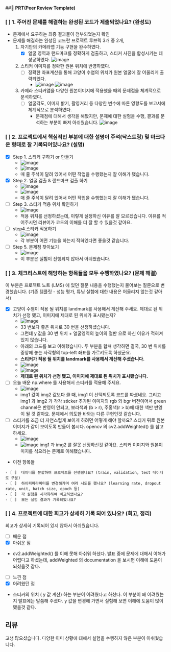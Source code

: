 ##🔑 **PRT(Peer Review Template)**

### [ ]  **1. 주어진 문제를 해결하는 완성된 코드가 제출되었나요? (완성도)**
- 문제에서 요구하는 최종 결과물이 첨부되었는지 확인
- 문제를 해결하는 완성된 코드란 프로젝트 루브릭 3개 중 2개,
  1. 자기만의 카메라앱 기능 구현을 완수하였다.
      - [x] 얼굴 영역과 랜드마크를 정확하게 검출하고, 스티커 사진을 합성시키는 데 성공하였다. ![image](https://github.com/hojae-m-choi/first-repository/assets/98305832/9f603d3f-45d0-406d-abbe-acc7914fa4d3)
  2. 스티커 이미지를 정확한 원본 위치에 반영하였다.
      - [ ] 정확한 좌표계산을 통해 고양이 수염의 위치가 원본 얼굴에 잘 어울리게 출력되었다.
        - ![image](https://github.com/hojae-m-choi/first-repository/assets/98305832/2282cc27-adff-4b33-ae10-0054834fc976) ![image](https://github.com/hojae-m-choi/first-repository/assets/98305832/1fc35715-f74a-4b73-9fe9-5a2495d1d796)
  3. 카메라 스티커앱을 다양한 원본이미지에 적용했을 때의 문제점을 체계적으로 분석하였다.
      - [ ] 얼굴각도, 이미지 밝기, 촬영거리 등 다양한 변수에 따른 영향도를 보고서에 체계적으로 분석하였다.
          - 문제점에 대해서 생각을 해봤지만, 문제에 대한 실험을 수행, 결과를 분석하는 부분이 빠져 아쉬웠습니다. ![image](https://github.com/hojae-m-choi/first-repository/assets/98305832/399d4ed1-cd1c-4932-b63e-cac8dba82536)

### [ ]  **2. 프로젝트에서 핵심적인 부분에 대한 설명이 주석(닥스트링) 및 마크다운 형태로 잘 기록되어있나요? (설명)**
- [x] Step 1. 스티커 구하기 or 만들기
    - ![image](https://github.com/hojae-m-choi/first-repository/assets/98305832/e2e71e47-2e64-42cc-b6c5-6b8e17295a53)
    - ![image](https://github.com/hojae-m-choi/first-repository/assets/98305832/0ffc7a40-73de-4b5c-bf14-3a7ceb6fd36b)
    - 매 줄 주석이 달려 있어서 어떤 작업을 수행했는지 잘 이해가 됐습니다.
- [x] Step 2. 얼굴 검출 & 랜드마크 검출 하기
    - ![image](https://github.com/hojae-m-choi/first-repository/assets/98305832/d28ad6bc-3366-4913-9e93-9145ddcbd22e)
    - ![image](https://github.com/hojae-m-choi/first-repository/assets/98305832/d5f692c8-3b82-4a35-9df8-7272e9366998)
    - 매 줄 주석이 달려 있어서 어떤 작업을 수행했는지 잘 이해가 됐습니다.
- [ ] Step 3. 스티커 적용 위치 확인하기
    - ![image](https://github.com/hojae-m-choi/first-repository/assets/98305832/72a4c4fd-fbd8-4e6c-9797-0a0e075ca3ba)
    - 적용 위치를 선정하셨는데, 이렇게 설정하신 이유를 잘 모르겠습니다. 이유를 적어주시면 리뷰어가 코드의 이해를 더 잘 할 수 있을것 같아요.
- [ ] step4.스티커 적용하기
    - ![image](https://github.com/hojae-m-choi/first-repository/assets/98305832/99af2a5b-0082-44cb-a075-d6153a13e7a4)
    - 각 부분이 어떤 기능을 하는지 적혀있다면 좋을것 같습니다.
- [ ] Step 5. 문제점 찾아보기
    - ![image](https://github.com/hojae-m-choi/first-repository/assets/98305832/399d4ed1-cd1c-4932-b63e-cac8dba82536)
    - 이 부분은 실험이 진행되지 않아서 아쉬웠습니다.

### [ ]  **3. 체크리스트에 해당하는 항목들을 모두 수행하였나요? (문제 해결)**
이 부분은 프로젝트 노트 (LMS) 에 있던 질문 내용을 수행했는지 물어보는 질문으로 변경했습니다. (기존 템플릿 - 성능 평가, 튜닝 실험에 대한 내용은 어울리지 않는것 같아서)
- [x] 고양이 수염이 적용 될 위치를 landmark를 사용해서 계산해 주세요. 제대로 된 위치가 선정 됐고, 이미지에 제대로 된 위치가 표시됐는지?
    - ![image](https://github.com/hojae-m-choi/first-repository/assets/98305832/2282cc27-adff-4b33-ae10-0054834fc976)
    - 33 번보다 좋은 위치로 30 번을 선정하셨습니다.
    - 그런데 y 값을 30 번 위치 + 얼굴영역의 높이의 절반 으로 하신 이유가 적혀져 있지 않습니다.
    - 아래의 코드를 보고 이해했습니다. 두 부분을 합쳐 생각하면 결국, 30 번 위치를 중앙에 놓는 사각형의 top-left 좌표를 가르키도록 하셨군요.
    - **스티커가 적용 될 위치를 landmark를 사용해서 계산해 주셨습니다.**
    - ![image](https://github.com/hojae-m-choi/first-repository/assets/98305832/1fc35715-f74a-4b73-9fe9-5a2495d1d796)
    - ![image](https://github.com/hojae-m-choi/first-repository/assets/98305832/9f603d3f-45d0-406d-abbe-acc7914fa4d3)
    - **제대로 된 위치가 선정 됐고, 이미지에 제대로 된 위치가 표시됐습니다.**
- [ ] 오늘 배운 np.where 를 사용해서 스티커를 적용해 주세요.
    - ![image](https://github.com/hojae-m-choi/first-repository/assets/98305832/aa907586-bbcd-4d13-8e5d-fe4b2b026ff5)
    - img1 값이 img2 값보다 클 때, img1 이 선택되도록 코드를 짜셨네요. 그리고 img1 과 img2 가 각각 sticker 추가된 이미지의 rgb 와 bgr 버전이어서 green channel은 반영이 안되고, 보라색과 (b > r), 주홍색(r > b)에 대한 색만 반영이 될 것 같아요. 문제에서 의도한 바와는 다른 구현인것 같습니다.
- [ ] 스티커를 조금 더 자연스럽게 보이게 하려면 어떻게 해야 할까요? 스티커 뒤로 원본 이미지가 같이 보이도록 만들어 봅시다. opencv 의 cv2.addWeighted() 를 참고하세요.
    - ![image](https://github.com/hojae-m-choi/first-repository/assets/98305832/edee41c2-3be7-4235-a131-a5d352bc2136)
    - ![image](https://github.com/hojae-m-choi/first-repository/assets/98305832/9d8ed4de-84e2-4a47-9aa3-44018323e49a)
img1 과 img2 를 잘못 선정하신것 같아요. 스티커 이미지와 원본이미지를 섞으라는 문제로 이해됐습니다.

- 이전 항목들
```
- [ ]  데이터를 분할하여 프로젝트를 진행했나요? (train, validation, test 데이터로 구분)
- [ ]  하이퍼파라미터를 변경해가며 여러 시도를 했나요? (learning rate, dropout rate, unit, batch size, epoch 등)
- [ ]  각 실험을 시각화하여 비교하였나요?
- [ ]  모든 실험 결과가 기록되었나요?
```

### [ ]  **4. 프로젝트에 대한 회고가 상세히 기록 되어 있나요? (회고, 정리)**
회고가 상세히 기록되어 있지 않아서 아쉬웠습니다.
- [ ]  배운 점
- [x]  아쉬운 점
  - cv2.addWeighted() 를 이해 못해 아쉬워 하셨다. 발표 중에 문제에 대해서 이해가 어렵다고 하셨는데, addWeighted 의 documentation 을 보시면 이해에 도움이 되셨을것 같다.
- [ ]  느낀 점
- [x]  어려웠던 점
  - 스티커의 위치 ( y 값 계산) 하는 부분이 어려웠다고 하셨다. 이 부분이 왜 어려웠는지 발표에는 말씀해 주셨다. y 값을 변경해 가면서 실험해 보면 이해에 도움이 많이 됐을것 같다.

## 리뷰
고생 많으셨습니다. 다양한 이미 상황에 대해서 실험을 수행하지 않은 부분이 아쉬웠습니다.

